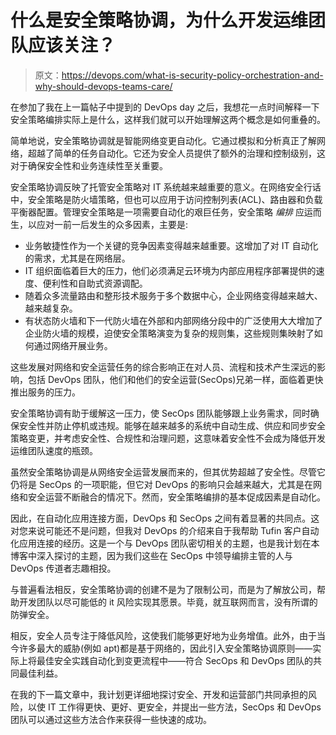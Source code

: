 # 什么是安全策略协调，为什么开发运维团队应该关注？

> 原文：<https://devops.com/what-is-security-policy-orchestration-and-why-should-devops-teams-care/>

在参加了我在上一篇帖子中提到的 DevOps day 之后，我想花一点时间解释一下安全策略编排实际上是什么，这样我们就可以开始理解这两个概念是如何重叠的。

简单地说，安全策略协调就是智能网络变更自动化。它通过模拟和分析真正了解网络，超越了简单的任务自动化。它还为安全人员提供了额外的治理和控制级别，这对于确保安全性和业务连续性至关重要。

安全策略协调反映了托管安全策略对 IT 系统越来越重要的意义。在网络安全行话中，安全策略是防火墙策略，但也可以应用于访问控制列表(ACL)、路由器和负载平衡器配置。管理安全策略是一项需要自动化的艰巨任务，安全策略 *编排* 应运而生，以应对一前一后发生的众多因素，主要是:

*   业务敏捷性作为一个关键的竞争因素变得越来越重要。这增加了对 IT 自动化的需求，尤其是在网络层。
*   IT 组织面临着巨大的压力，他们必须满足云环境为内部应用程序部署提供的速度、便利性和自助式资源调配。
*   随着众多流量路由和整形技术服务于多个数据中心，企业网络变得越来越大、越来越复杂。
*   有状态防火墙和下一代防火墙在外部和内部网络分段中的广泛使用大大增加了企业防火墙的规模，迫使安全策略演变为复杂的规则集，这些规则集映射了如何通过网络开展业务。

这些发展对网络和安全运营任务的综合影响正在对人员、流程和技术产生深远的影响，包括 DevOps 团队，他们和他们的安全运营(SecOps)兄弟一样，面临着更快推出服务的压力。

安全策略协调有助于缓解这一压力，使 SecOps 团队能够跟上业务需求，同时确保安全性并防止停机或违规。能够在越来越多的系统中自动生成、供应和同步安全策略变更，并考虑安全性、合规性和治理问题，这意味着安全性不会成为降低开发运维团队速度的瓶颈。

虽然安全策略协调是从网络安全运营发展而来的，但其优势超越了安全性。尽管它仍将是 SecOps 的一项职能，但它对 DevOps 的影响只会越来越大，尤其是在网络和安全运营不断融合的情况下。然而，安全策略编排的基本促成因素是自动化。

因此，在自动化应用连接方面，DevOps 和 SecOps 之间有着显著的共同点。这对您来说可能还不是问题，但我对 DevOps 的介绍来自于我帮助 Tufin 客户自动化应用连接的经历。这是一个与 DevOps 团队密切相关的主题，也是我计划在本博客中深入探讨的主题，因为我们这些在 SecOps 中领导编排主管的人与 DevOps 传道者志趣相投。

与普遍看法相反，安全策略协调的创建不是为了限制公司，而是为了解放公司，帮助开发团队以尽可能低的 it 风险实现其愿景。毕竟，就互联网而言，没有所谓的防弹安全。

相反，安全人员专注于降低风险，这使我们能够更好地为业务增值。此外，由于当今许多最大的威胁(例如 apt)都是基于网络的，因此引入安全策略协调原则——实际上将最佳安全实践自动化到变更流程中——符合 SecOps 和 DevOps 团队的共同最佳利益。

在我的下一篇文章中，我计划更详细地探讨安全、开发和运营部门共同承担的风险，以使 IT 工作得更快、更好、更安全，并提出一些方法，SecOps 和 DevOps 团队可以通过这些方法合作来获得一些快速的成功。